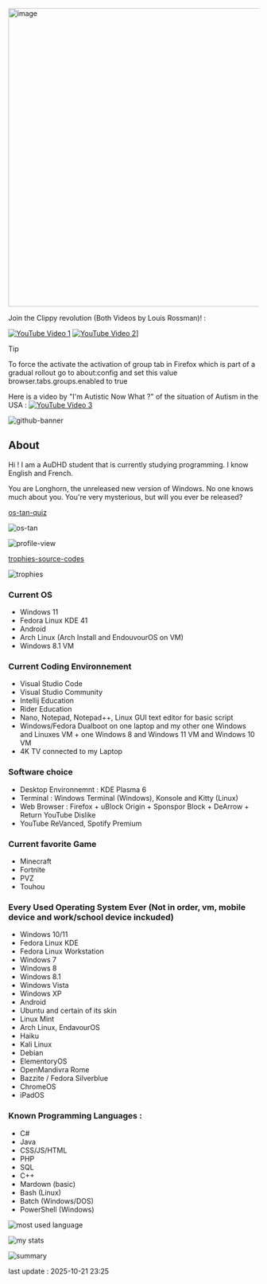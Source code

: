 <img width="1057" height="600" alt="image" src="https://github.com/user-attachments/assets/0d3a57fb-bf93-414c-9e47-1c73c1e207b2" />

Join the Clippy revolution (Both Videos by Louis Rossman)! :

[![YouTube Video 1](https://img.youtube.com/vi/2_Dtmpe9qaQ/0.jpg)](https://www.youtube.com/watch?v=2_Dtmpe9qaQ)
[![YouTube Video 2](https://img.youtube.com/vi/SkL9vzW7nY0/0.jpg)](https://www.youtube.com/watch?v=SkL9vzW7nY0)]

> [!TIP]
> To force the activate the activation of group tab in Firefox which is part of a gradual rollout go to about:config and set this value browser.tabs.groups.enabled to true

Here is a video by "I'm Autistic Now What ?" of the situation of Autism in the USA : 
[![YouTube Video 3](https://img.youtube.com/vi/sEIb-1IdDZQ/0.jpg)](https://youtu.be/sEIb-1IdDZQ?si=aBGZbT7xE-M9ML7s)

![github-banner](https://github.com/user-attachments/assets/f067bc12-fd69-4ee8-ba6b-80ccd9e85881)

## About
Hi ! I am a AuDHD student that is currently studying programming. I know English and French. 


You are Longhorn, the unreleased new version of Windows. No one knows much about you. You're very mysterious, but will you ever be released?


[os-tan-quiz](https://neuro.nya.pub/fun/ostan)

![os-tan](https://neuro.nya.pub/fun/ostan/longhorn.jpg)

![profile-view](https://komarev.com/ghpvc/?username=xgui4&label=Profile%20views&color=0e75b6&style=flat)

[trophies-source-codes](https://github.com/ryo-ma/github-profile-trophy)

![trophies](https://github-profile-trophy.vercel.app/?username=xgui4)

### Current OS 
* Windows 11
* Fedora Linux KDE 41
* Android
* Arch Linux (Arch Install and EndouvourOS on VM)
* Windows 8.1 VM 

### Current Coding Environnement 
* Visual Studio Code
* Visual Studio Community 
* Intellij Education
* Rider Education
* Nano, Notepad, Notepad++, Linux GUI text editor for basic script
* Windows/Fedora Dualboot on one laptop and my other one Windows and Linuxes VM + one Windows 8 and Windows 11 VM and Windows 10 VM 
* 4K TV connected to my Laptop 

### Software choice
* Desktop Environnemnt : KDE Plasma 6
* Terminal : Windows Terminal (Windows), Konsole and Kitty (Linux)
* Web Browser : Firefox + uBlock Origin + Sponspor Block + DeArrow + Return YouTube Dislike
* YouTube ReVanced, Spotify Premium  

### Current favorite Game
* Minecraft
* Fortnite
* PVZ
* Touhou

### Every Used Operating System Ever (Not in order, vm, mobile device and work/school device inckuded)
* Windows 10/11
* Fedora Linux KDE
* Fedora Linux Workstation
* Windows 7
* Windows 8
* Windows 8.1
* Windows Vista
* Windows XP
* Android
* Ubuntu and certain of its skin
* Linux Mint
* Arch Linux, EndavourOS
* Haiku
* Kali Linux
* Debian
* ElementoryOS
* OpenMandivra Rome
* Bazzite / Fedora Silverblue
* ChromeOS
* iPadOS

### Known Programming Languages :
* C#
* Java
* CSS/JS/HTML
* PHP
* SQL
* C++
* Mardown (basic)
* Bash (Linux)
* Batch (Windows/DOS)
* PowerShell (Windows)

![most used language](https://github-readme-stats.vercel.app/api/top-langs?username=xgui4&show_icons=true&locale=en&layout=compact)

![my stats](https://github-readme-stats.vercel.app/api?username=xgui4&show_icons=true&locale=en)

![summary](https://github-readme-streak-stats.herokuapp.com/?user=xgui4&)

last update : 2025-10-21 23:25
